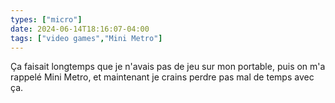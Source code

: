 ```yaml
---
types: ["micro"]
date: 2024-06-14T18:16:07-04:00
tags: ["video games","Mini Metro"]
---
```

Ça faisait longtemps que je n'avais pas de jeu sur mon portable, puis on m'a rappelé Mini Metro, et maintenant je crains perdre pas mal de temps avec ça.
